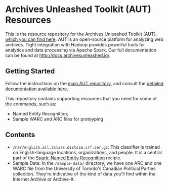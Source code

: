 # Archives Unleashed Toolkit (AUT) Resources

This is the resource repository for the Archives Unleashed Toolkit (AUT), [which you can find here](https://github.com/archivesunleashed/aut). AUT is an open-source platform for analyzing web archives. Tight integration with Hadoop provides powerful tools for analytics and data processing via Apache Spark. Our full documentation can be found at <http://docs.archivesunleashed.io/>.

## Getting Started

Follow the instructions on the [main AUT repository](https://github.com/archivesunleashed/aut), and consult the [detailed documentation available here](http://docs.archivesunleashed.io/).

This repository contains supporting resources that you need for some of the commands, such as:
- Named Entity Recognition;
- Sample WARC and ARC files for protoyping

## Contents

- `/ner/english.all.3class.distsim.crf.ser.gz`: This classifier is trained on English-language locations, organizations, and people. It is a central part of the [Spark: Named Entity Recognition](https://github.com/lintool/warcbase/wiki/Spark:-Named-Entity-Recognition) recipie.
- Sample Data: In the `/sample-data/` directory, we have one ARC and one WARC file from the University of Toronto's Canadian Political Parties collection. They're indicative of the kind of data you'll find within the Internet Archive or Archive-It.
